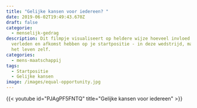 ```yaml
---
title: "Gelijke kansen voor iedereen? "
date: 2019-06-02T19:49:43.670Z
draft: false
categorie:
  - menselijk-gedrag
description: Dit filmpje visualiseert op heldere wijze hoeveel invloed je
  verleden en afkomst hebben op je startpositie - in deze wedstrijd, maar ook in
  het leven zelf.
categories:
  - mens-maatschappij
tags:
  - Startpositie
  - Gelijke kansen
image: /images/equal-opportunity.jpg
---
```

{{< youtube id="PJAgPF5FNTQ" title="Gelijke kansen voor iedereen" >}}
